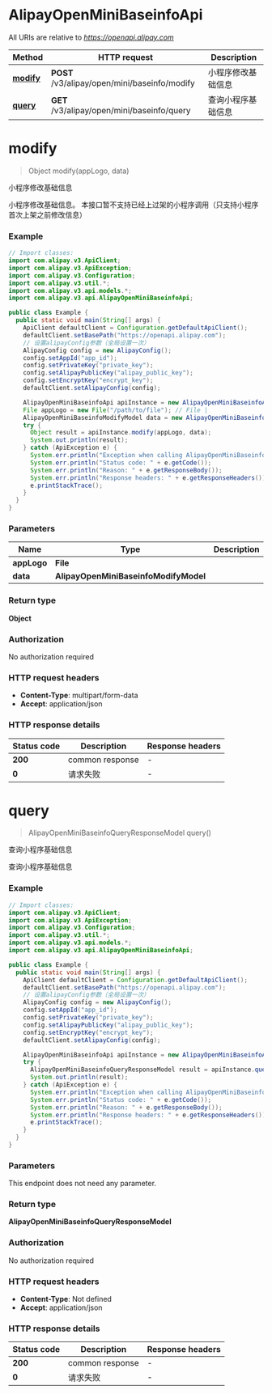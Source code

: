 # AlipayOpenMiniBaseinfoApi

All URIs are relative to *https://openapi.alipay.com*

| Method | HTTP request | Description |
|------------- | ------------- | -------------|
| [**modify**](AlipayOpenMiniBaseinfoApi.md#modify) | **POST** /v3/alipay/open/mini/baseinfo/modify | 小程序修改基础信息 |
| [**query**](AlipayOpenMiniBaseinfoApi.md#query) | **GET** /v3/alipay/open/mini/baseinfo/query | 查询小程序基础信息 |


<a name="modify"></a>
# **modify**
> Object modify(appLogo, data)

小程序修改基础信息

小程序修改基础信息。 本接口暂不支持已经上过架的小程序调用（只支持小程序首次上架之前修改信息）

### Example
```java
// Import classes:
import com.alipay.v3.ApiClient;
import com.alipay.v3.ApiException;
import com.alipay.v3.Configuration;
import com.alipay.v3.util.*;
import com.alipay.v3.api.models.*;
import com.alipay.v3.api.AlipayOpenMiniBaseinfoApi;

public class Example {
  public static void main(String[] args) {
    ApiClient defaultClient = Configuration.getDefaultApiClient();
    defaultClient.setBasePath("https://openapi.alipay.com");
    // 设置alipayConfig参数（全局设置一次）
    AlipayConfig config = new AlipayConfig();
    config.setAppId("app_id");
    config.setPrivateKey("private_key");
    config.setAlipayPublicKey("alipay_public_key");
    config.setEncryptKey("encrypt_key");
    defaultClient.setAlipayConfig(config);

    AlipayOpenMiniBaseinfoApi apiInstance = new AlipayOpenMiniBaseinfoApi(defaultClient);
    File appLogo = new File("/path/to/file"); // File | 
    AlipayOpenMiniBaseinfoModifyModel data = new AlipayOpenMiniBaseinfoModifyModel(); // AlipayOpenMiniBaseinfoModifyModel | 
    try {
      Object result = apiInstance.modify(appLogo, data);
      System.out.println(result);
    } catch (ApiException e) {
      System.err.println("Exception when calling AlipayOpenMiniBaseinfoApi#modify");
      System.err.println("Status code: " + e.getCode());
      System.err.println("Reason: " + e.getResponseBody());
      System.err.println("Response headers: " + e.getResponseHeaders());
      e.printStackTrace();
    }
  }
}
```

### Parameters

| Name | Type | Description  | Notes |
|------------- | ------------- | ------------- | -------------|
| **appLogo** | **File**|  | [optional] |
| **data** | **AlipayOpenMiniBaseinfoModifyModel**|  | [optional] |

### Return type

**Object**

### Authorization

No authorization required

### HTTP request headers

 - **Content-Type**: multipart/form-data
 - **Accept**: application/json

### HTTP response details
| Status code | Description | Response headers |
|-------------|-------------|------------------|
| **200** | common response |  -  |
| **0** | 请求失败 |  -  |

<a name="query"></a>
# **query**
> AlipayOpenMiniBaseinfoQueryResponseModel query()

查询小程序基础信息

查询小程序基础信息

### Example
```java
// Import classes:
import com.alipay.v3.ApiClient;
import com.alipay.v3.ApiException;
import com.alipay.v3.Configuration;
import com.alipay.v3.util.*;
import com.alipay.v3.api.models.*;
import com.alipay.v3.api.AlipayOpenMiniBaseinfoApi;

public class Example {
  public static void main(String[] args) {
    ApiClient defaultClient = Configuration.getDefaultApiClient();
    defaultClient.setBasePath("https://openapi.alipay.com");
    // 设置alipayConfig参数（全局设置一次）
    AlipayConfig config = new AlipayConfig();
    config.setAppId("app_id");
    config.setPrivateKey("private_key");
    config.setAlipayPublicKey("alipay_public_key");
    config.setEncryptKey("encrypt_key");
    defaultClient.setAlipayConfig(config);

    AlipayOpenMiniBaseinfoApi apiInstance = new AlipayOpenMiniBaseinfoApi(defaultClient);
    try {
      AlipayOpenMiniBaseinfoQueryResponseModel result = apiInstance.query();
      System.out.println(result);
    } catch (ApiException e) {
      System.err.println("Exception when calling AlipayOpenMiniBaseinfoApi#query");
      System.err.println("Status code: " + e.getCode());
      System.err.println("Reason: " + e.getResponseBody());
      System.err.println("Response headers: " + e.getResponseHeaders());
      e.printStackTrace();
    }
  }
}
```

### Parameters
This endpoint does not need any parameter.

### Return type

**AlipayOpenMiniBaseinfoQueryResponseModel**

### Authorization

No authorization required

### HTTP request headers

 - **Content-Type**: Not defined
 - **Accept**: application/json

### HTTP response details
| Status code | Description | Response headers |
|-------------|-------------|------------------|
| **200** | common response |  -  |
| **0** | 请求失败 |  -  |

